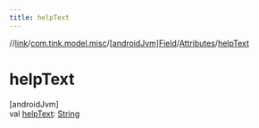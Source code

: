 ```yaml
---
title: helpText
---
```

//[link](../../../../index.html)/[com.tink.model.misc](../../index.html)/[[androidJvm]Field](../index.html)/[Attributes](index.html)/[helpText](help-text.html)



# helpText



[androidJvm]\
val [helpText](help-text.html): [String](https://kotlinlang.org/api/latest/jvm/stdlib/kotlin/-string/index.html)




